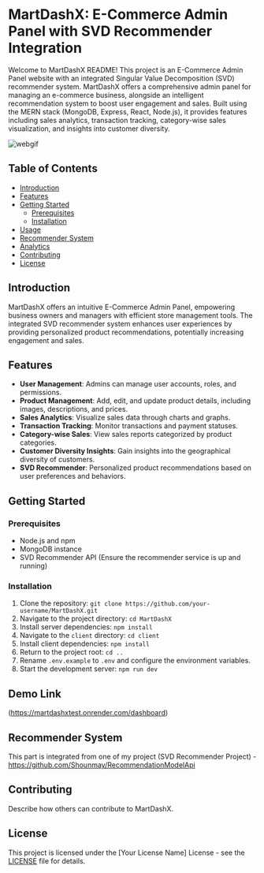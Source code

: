 # MartDashX: E-Commerce Admin Panel with SVD Recommender Integration

Welcome to MartDashX README! This project is an E-Commerce Admin Panel website with an integrated Singular Value Decomposition (SVD) recommender system. MartDashX offers a comprehensive admin panel for managing an e-commerce business, alongside an intelligent recommendation system to boost user engagement and sales. Built using the MERN stack (MongoDB, Express, React, Node.js), it provides features including sales analytics, transaction tracking, category-wise sales visualization, and insights into customer diversity.

![webgif](https://github.com/Shounmay/MartDashX_test/assets/90774417/ddd30ba5-9726-4fd4-9833-317bea7770ce)


## Table of Contents

- [Introduction](#introduction)
- [Features](#features)
- [Getting Started](#getting-started)
  - [Prerequisites](#prerequisites)
  - [Installation](#installation)
- [Usage](#usage)
- [Recommender System](#recommender-system)
- [Analytics](#analytics)
- [Contributing](#contributing)
- [License](#license)

## Introduction

MartDashX offers an intuitive E-Commerce Admin Panel, empowering business owners and managers with efficient store management tools. The integrated SVD recommender system enhances user experiences by providing personalized product recommendations, potentially increasing engagement and sales.

## Features

- **User Management**: Admins can manage user accounts, roles, and permissions.
- **Product Management**: Add, edit, and update product details, including images, descriptions, and prices.
- **Sales Analytics**: Visualize sales data through charts and graphs.
- **Transaction Tracking**: Monitor transactions and payment statuses.
- **Category-wise Sales**: View sales reports categorized by product categories.
- **Customer Diversity Insights**: Gain insights into the geographical diversity of customers.
- **SVD Recommender**: Personalized product recommendations based on user preferences and behaviors.

## Getting Started

### Prerequisites

- Node.js and npm
- MongoDB instance
- SVD Recommender API (Ensure the recommender service is up and running)

### Installation

1. Clone the repository: `git clone https://github.com/your-username/MartDashX.git`
2. Navigate to the project directory: `cd MartDashX`
3. Install server dependencies: `npm install`
4. Navigate to the `client` directory: `cd client`
5. Install client dependencies: `npm install`
6. Return to the project root: `cd ..`
7. Rename `.env.example` to `.env` and configure the environment variables.
8. Start the development server: `npm run dev`

## Demo Link

(https://martdashxtest.onrender.com/dashboard)

## Recommender System

This part is integrated from one of my project (SVD Recommender Project) -https://github.com/Shounmay/RecommendationModelApi



## Contributing

Describe how others can contribute to MartDashX.

## License

This project is licensed under the [Your License Name] License - see the [LICENSE](LICENSE) file for details.
